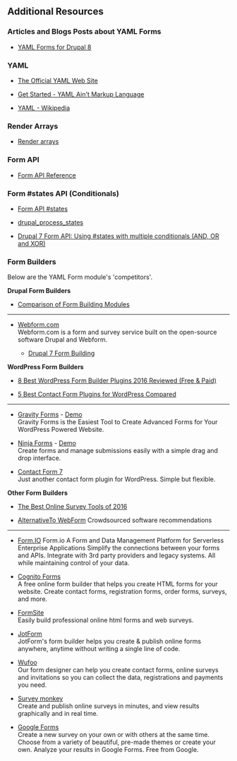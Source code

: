 Additional Resources
--------------------

### Articles and Blogs Posts about YAML Forms

- [YAML Forms for Drupal 8](https://www.gaiaresources.com.au/yaml-forms-drupal-8/)


### YAML

- [The Official YAML Web Site](http://yaml.org)

- [Get Started - YAML Ain't Markup Language](http://www.yaml.org/start.html)

- [YAML - Wikipedia](https://en.wikipedia.org/wiki/YAML)


### Render Arrays

- [Render arrays](https://www.drupal.org/developing/api/8/render/arrays)


### Form API

- [Form API Reference](https://api.drupal.org/api/drupal/developer!topics!forms_api_reference.html/7.x)

### Form \#states API (Conditionals)

- [Form API \#states](https://www.lullabot.com/articles/form-api-states)

- [drupal_process_states](https://api.drupal.org/api/drupal/core%21includes%21common.inc/function/drupal_process_states)

- [Drupal 7 Form API: Using #states with multiple conditionals (AND, OR and XOR)](http://www.metaltoad.com/blog/drupal-7-form-api-using-states-multiple-conditionals-and-or-and-xor)

### Form Builders

Below are the YAML Form module's 'competitors'.
 
**Drupal Form Builders**

- [Comparison of Form Building Modules](https://www.drupal.org/node/2083353)

--- 

- [Webform.com](https://www.drupal.org/project/webform)  
   Webform.com is a form and survey service built on the open-source software Drupal and Webform. 

    - [Drupal 7 Form Building](https://www.drupalwatchdog.com/volume-3/issue-2/drupal-7-form-building)
        
**WordPress Form Builders**

- [8 Best WordPress Form Builder Plugins 2016 Reviewed (Free & Paid)](https://85ideas.com/plugins/best-wordpress-form-builder-plugins/)

- [5 Best Contact Form Plugins for WordPress Compared](www.wpbeginner.com/plugins/5-best-contact-form-plugins-for-wordpress-compared/)

---

- [Gravity Forms](http://www.gravityforms.com) - [Demo](http://demo.gravityforms.com/)   
  Gravity Forms is the Easiest Tool to Create Advanced Forms for Your WordPress Powered Website.

- [Ninja Forms](https://ninjaforms.com/) - [Demo](https://three.ninjaforms.com/)  
  Create forms and manage submissions easily with a simple drag and drop interface. 

- [Contact Form 7](http://contactform7.com)  
  Just another contact form plugin for WordPress. Simple but flexible.

**Other Form Builders**
 
- [The Best Online Survey Tools of 2016](http://www.pcmag.com/article2/0,2817,2494737,00.asp)

- [AlternativeTo WebForm](http://alternativeto.net/software/webform/)
  Crowdsourced software recommendations

---

- [Form.IO](https://form.io/)
  Form.io A Form and Data Management Platform for Serverless Enterprise 
  Applications Simplify the connections between your forms and APIs. 
  Integrate with 3rd party providers and legacy systems. 
  All while maintaining control of your data.

- [Cognito Forms](https://www.cognitoforms.com)  
  A free online form builder that helps you create HTML forms for your website. 
  Create contact forms, registration forms, order forms, surveys, and more.

- [FormSite](https://www.formsite.com)  
  Easily build professional online html forms and web surveys. 

- [JotForm](https://jotform.com/)   
  JotForm's form builder helps you create & publish online forms anywhere, 
  anytime without writing a single line of code.

- [Wufoo](https://www.wufoo.com)  
  Our form designer can help you create contact forms, online surveys and 
  invitations so you can collect the data, registrations and payments you need. 
 
- [Survey monkey](https://www.surveymonkey.com)     
  Create and publish online surveys in minutes, and view results graphically and in real time.
 
- [Google Forms](https://www.google.com/forms/about/)    
  Create a new survey on your own or with others at the same time. Choose from 
  a variety of beautiful, pre-made themes or create your own. Analyze your 
  results in Google Forms. Free from Google.
